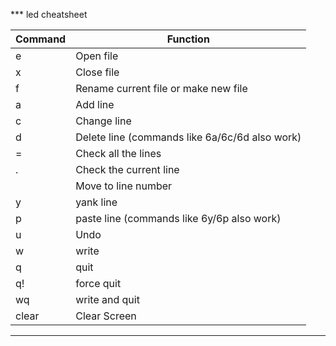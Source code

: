 *** led cheatsheet

Command | Function
------- | -------
e <name> | Open file
x <name> | Close file
f <name> | Rename current file or make new file
a | Add line 
c | Change line 
d | Delete line (commands like 6a/6c/6d also work)
= | Check all the lines
. | Check the current line
<num> | Move to line number <num>
y | yank line
p | paste line (commands like 6y/6p also work)
u | Undo
w | write
q | quit
q! | force quit
wq | write and quit
clear | Clear Screen
---
